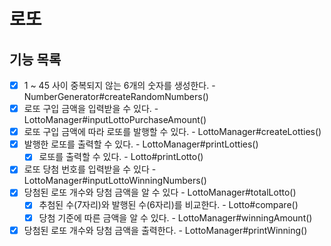 # 로또

## 기능 목록
- [X] 1 ~ 45 사이 중복되지 않는 6개의 숫자를 생성한다. - NumberGenerator#createRandomNumbers()
- [X] 로또 구입 금액을 입력받을 수 있다. - LottoManager#inputLottoPurchaseAmount()
- [X] 로또 구입 금액에 따라 로또를 발행할 수 있다. - LottoManager#createLotties()
- [X] 발행한 로또를 출력할 수 있다. - LottoManager#printLotties()
  - [X] 로또를 출력할 수 있다. - Lotto#printLotto()
- [X] 로또 당첨 번호를 입력받을 수 있다 - LottoManager#inputLottoWinningNumbers()
- [X] 당첨된 로또 개수와 당첨 금액을 알 수 있다 - LottoManager#totalLotto()
  - [X] 추첨된 수(7자리)와 발행된 수(6자리)를 비교한다. - Lotto#compare()
  - [X] 당첨 기준에 따른 금액을 알 수 있다. - LottoManager#winningAmount()
- [X] 당첨된 로또 개수와 당첨 금액을 출력한다. - LottoManager#printWinning()
